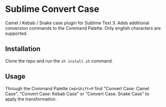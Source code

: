 Sublime Convert Case
====================

Camel / Kebab / Snake case plugin for Sublime Text 3. Adds additional conversion commands to the Command Palette. Only english characters are supported.


## Installation

Clone the repo and run the `sh install.sh` command.


## Usage

Through the Command Palette `Cmd+Shift+P` find "Convert Case: Camel Case", "Convert Case: Kebab Case" or "Convert Case: Snake Case" to apply the transformation.
